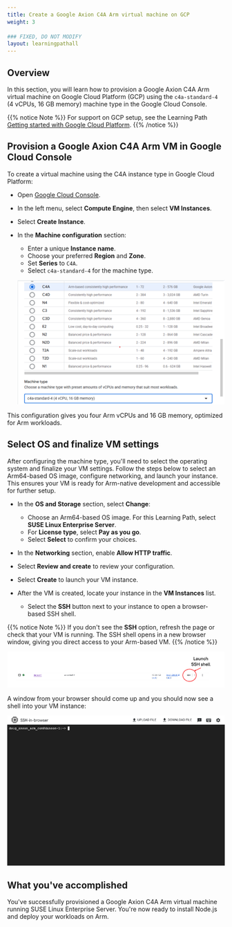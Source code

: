 ```yaml
---
title: Create a Google Axion C4A Arm virtual machine on GCP 
weight: 3

### FIXED, DO NOT MODIFY
layout: learningpathall
---
```


## Overview

In this section, you will learn how to provision a Google Axion C4A Arm virtual machine on Google Cloud Platform (GCP) using the `c4a-standard-4` (4 vCPUs, 16 GB memory) machine type in the Google Cloud Console.  

{{% notice Note %}}
For support on GCP setup, see the Learning Path [Getting started with Google Cloud Platform](https://learn.arm.com/learning-paths/servers-and-cloud-computing/csp/google/).
{{% /notice %}}

## Provision a Google Axion C4A Arm VM in Google Cloud Console

To create a virtual machine using the C4A instance type in Google Cloud Platform:

- Open [Google Cloud Console](https://console.cloud.google.com/).
- In the left menu, select **Compute Engine**, then select **VM Instances**.
- Select **Create Instance**.
- In the **Machine configuration** section:
   - Enter a unique **Instance name**.
   - Choose your preferred **Region** and **Zone**.
   - Set **Series** to `C4A`.
   - Select `c4a-standard-4` for the machine type.

   ![Create a Google Axion C4A Arm virtual machine in the Google Cloud Console with c4a-standard-4 selected alt-text#center](images/gcp-vm.png "Creating a Google Axion C4A Arm virtual machine in Google Cloud Console")

This configuration gives you four Arm vCPUs and 16 GB memory, optimized for Arm workloads.

## Select OS and finalize VM settings

After configuring the machine type, you'll need to select the operating system and finalize your VM settings. Follow the steps below to select an Arm64-based OS image, configure networking, and launch your instance. This ensures your VM is ready for Arm-native development and accessible for further setup.


- In the **OS and Storage** section, select **Change**:
   - Choose an Arm64-based OS image. For this Learning Path, select **SUSE Linux Enterprise Server**.
   - For **License type**, select **Pay as you go**.
   - Select **Select** to confirm your choices.

- In the **Networking** section, enable **Allow HTTP traffic**.

- Select **Review and create** to review your configuration.

- Select **Create** to launch your VM instance.

- After the VM is created, locate your instance in the **VM Instances** list.
   - Select the **SSH** button next to your instance to open a browser-based SSH shell.

{{% notice Note %}}
If you don't see the **SSH** option, refresh the page or check that your VM is running. The SSH shell opens in a new browser window, giving you direct access to your Arm-based VM.
{{% /notice %}}


![Invoke a SSH session via your browser alt-text#center](images/gcp-ssh.png "Invoke a SSH session into your running VM instance")

A window from your browser should come up and you should now see a shell into your VM instance:

![Terminal Shell in your VM instance alt-text#center](images/gcp-shell.png "Terminal shell in your VM instance")


## What you've accomplished

You've successfully provisioned a Google Axion C4A Arm virtual machine running SUSE Linux Enterprise Server. You're now ready to install Node.js and deploy your workloads on Arm.


